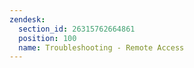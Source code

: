```yaml
---
zendesk:
  section_id: 26315762664861
  position: 100
  name: Troubleshooting - Remote Access
---
```

